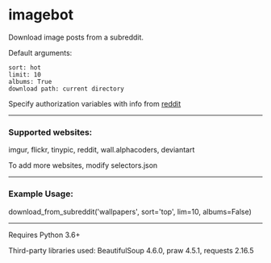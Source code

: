# imagebot
Download image posts from a subreddit.

Default arguments:

	sort: hot
	limit: 10
	albums: True
	download path: current directory


Specify authorization variables with info from [reddit](https://www.reddit.com/prefs/apps/)
___

### Supported websites:

imgur, flickr, tinypic, reddit, wall.alphacoders, deviantart

To add more websites, modify selectors.json

___

### Example Usage:

download_from_subreddit('wallpapers', sort='top', lim=10, albums=False)
___

Requires Python 3.6+

Third-party libraries used: BeautifulSoup 4.6.0, praw 4.5.1, requests 2.16.5
